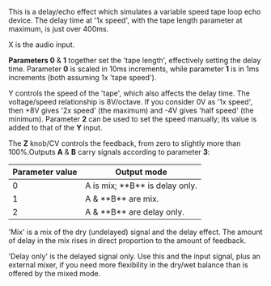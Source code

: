 
This is a delay/echo effect which simulates a variable speed tape loop echo device. The delay time at '1x speed', with
the tape length parameter at maximum, is just over 400ms.

X is the audio input.

**Parameters 0** & **1** together set the 'tape length', effectively setting the delay time. Parameter **0** is scaled in 10ms
increments, while parameter **1** is in 1ms increments (both assuming 1x 'tape speed').

Y controls the speed of the 'tape', which also affects the delay time. The voltage/speed relationship is 8V/octave. If
you consider 0V as '1x speed', then +8V gives '2x speed' (the maximum) and -4V gives 'half speed' (the minimum).
Parameter **2** can be used to set the speed manually; its value is added to that of the **Y** input.

The **Z** knob/CV controls the feedback, from zero to slightly more than 100%.Outputs **A** & **B** carry signals according to
parameter **3**:

<table>
<thead>
<tr class="header">
<th><strong>Parameter value</strong></th>
<th><strong>Output mode</strong></th>
</tr>
</thead>
<tbody>
<tr class="odd">
<td>
0
</td>
<td>A is mix; **B** is delay only.</td>
</tr>
<tr class="even">
<td>
1
</td>
<td>
A &amp; **B** are mix.
</td>
</tr>
<tr class="odd">
<td>
2
</td>
<td>
A &amp; **B** are delay only.
</td>
</tr>
</tbody>
</table>

'Mix' is a mix of the dry (undelayed) signal and the delay effect. The amount of delay in the mix rises in direct
proportion to the amount of feedback.

'Delay only' is the delayed signal only. Use this and the input signal, plus an external mixer, if you need more
flexibility in the dry/wet balance than is offered by the mixed mode.


